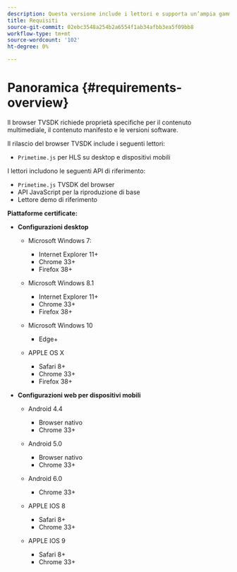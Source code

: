 ```yaml
---
description: Questa versione include i lettori e supporta un’ampia gamma di browser.
title: Requisiti
source-git-commit: 02ebc3548a254b2a6554f1ab34afbb3ea5f09bb8
workflow-type: tm+mt
source-wordcount: '102'
ht-degree: 0%

---
```


# Panoramica {#requirements-overview}

Il browser TVSDK richiede proprietà specifiche per il contenuto multimediale, il contenuto manifesto e le versioni software.

Il rilascio del browser TVSDK include i seguenti lettori:

* `Primetime.js` per HLS su desktop e dispositivi mobili

I lettori includono le seguenti API di riferimento:

* `Primetime.js` TVSDK del browser
* API JavaScript per la riproduzione di base
* Lettore demo di riferimento

**Piattaforme certificate:**

* **Configurazioni desktop**

   * Microsoft Windows 7:

      * Internet Explorer 11+
      * Chrome 33+
      * Firefox 38+

   * Microsoft Windows 8.1

      * Internet Explorer 11+
      * Chrome 33+
      * Firefox 38+

   * Microsoft Windows 10

      * Edge+

   * APPLE OS X

      * Safari 8+
      * Chrome 33+
      * Firefox 38+

* **Configurazioni web per dispositivi mobili**

   * Android 4.4

      * Browser nativo
      * Chrome 33+

   * Android 5.0

      * Browser nativo
      * Chrome 33+

   * Android 6.0

      * Chrome 33+

   * APPLE IOS 8

      * Safari 8+
      * Chrome 33+

   * APPLE IOS 9

      * Safari 8+
      * Chrome 33+
